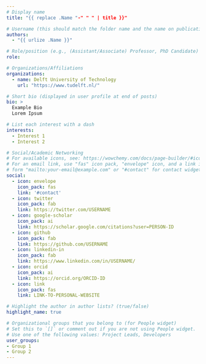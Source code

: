 ```yaml
---
# Display name
title: "{{ replace .Name "-" " " | title }}"

# Username (this should match the folder name and the name on publications)
authors:
  - "{{ urlize .Name }}"

# Role/position (e.g., (Assistant/Associate) Professor, PhD Candidate)
role:

# Organizations/Affiliations
organizations:
  - name: Delft University of Technology
    url: "https://www.tudelft.nl/"

# Short bio (displayed in user profile at end of posts)
bio: >
  Example Bio
  Lorem Ipsum

# List each interest with a dash
interests:
  - Interest 1
  - Interest 2

# Social/Academic Networking
# For available icons, see: https://wowchemy.com/docs/page-builder/#icons
# For an email link, use "fas" icon pack, "envelope" icon, and a link in the
# form "mailto:your-email@example.com" or "#contact" for contact widget.
social:
  - icon: envelope
    icon_pack: fas
    link: '#contact'
  - icon: twitter
    icon_pack: fab
    link: https://twitter.com/USERNAME
  - icon: google-scholar
    icon_pack: ai
    link: https://scholar.google.com/citations?user=PERSON-ID
  - icon: github
    icon_pack: fab
    link: https://github.com/USERNAME
  - icon: linkedin-in
    icon_pack: fab
    link: https://www.linkedin.com/in/USERNAME/
  - icon: orcid
    icon_pack: ai
    link: https://orcid.org/ORCID-ID
  - icon: link
    icon_pack: fas
    link: LINK-TO-PERSONAL-WEBSITE

# Highlight the author in author lists? (true/false)
highlight_name: true

# Organizational groups that you belong to (for People widget)
# Set this to `[]` or comment out if you are not using People widget.
# Use one of the following values: Project Leads, Developers
user_groups:
- Group 1
- Group 2
---
```

